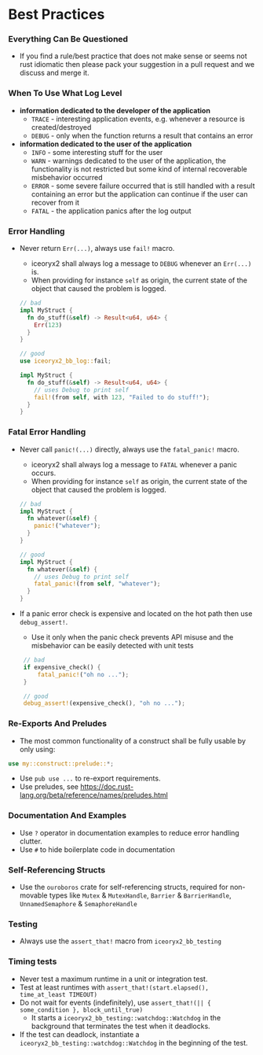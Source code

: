 # Best Practices

### Everything Can Be Questioned

 * If you find a rule/best practice that does not make sense or seems not rust
   idiomatic then please pack your suggestion in a pull request and we discuss and merge it.

### When To Use What Log Level

 * **information dedicated to the developer of the application**
   * `TRACE` - interesting application events, e.g. whenever a resource
     is created/destroyed
   * `DEBUG` - only when the function returns a result that contains an error
 * **information dedicated to the user of the application**
   * `INFO` - some interesting stuff for the user
   * `WARN` - warnings dedicated to the user of the application, the
     functionality is not restricted but some kind of internal recoverable
     misbehavior occurred
   * `ERROR` - some severe failure occurred that is still handled with a result
     containing an error but the application can continue if the user can
     recover from it
   * `FATAL` - the application panics after the log output

### Error Handling

 * Never return `Err(...)`, always use `fail!` macro.
   * iceoryx2 shall always log a message to `DEBUG` whenever an `Err(...)` is.
   * When providing for instance `self` as origin, the current state of the object that caused the
     problem is logged.

   ```rust
   // bad
   impl MyStruct {
     fn do_stuff(&self) -> Result<u64, u64> {
       Err(123)
     }
   }

   // good
   use iceoryx2_bb_log::fail;

   impl MyStruct {
     fn do_stuff(&self) -> Result<u64, u64> {
       // uses Debug to print self
       fail!(from self, with 123, "Failed to do stuff!");
     }
   }
   ```

### Fatal Error Handling

 * Never call `panic!(...)` directly, always use the `fatal_panic!` macro.
   * iceoryx2 shall always log a message to `FATAL` whenever a panic occurs.
   * When providing for instance `self` as origin, the current state of the object that caused the
     problem is logged.

   ```rust
   // bad
   impl MyStruct {
     fn whatever(&self) {
       panic!("whatever");
     }
   }

   // good
   impl MyStruct {
     fn whatever(&self) {
       // uses Debug to print self
       fatal_panic!(from self, "whatever");
     }
   }
   ```

 * If a panic error check is expensive and located on the hot path then use `debug_assert!`.
   * Use it only when the panic check prevents API misuse and the misbehavior can be easily
        detected with unit tests

   ```rust
    // bad
    if expensive_check() {
        fatal_panic!("oh no ...");
    }

    // good
    debug_assert!(expensive_check(), "oh no ...");
   ```

### Re-Exports And Preludes

 * The most common functionality of a construct shall be fully usable by only
    using:

  ```rust
  use my::construct::prelude::*;
  ```

  * Use `pub use ...` to re-export requirements.
  * Use preludes, see <https://doc.rust-lang.org/beta/reference/names/preludes.html>

### Documentation And Examples

 * Use `?` operator in documentation examples to reduce error handling clutter.
 * Use `#` to hide boilerplate code in documentation

### Self-Referencing Structs

 * Use the `ouroboros` crate for self-referencing structs, required for non-movable types like
    `Mutex` & `MutexHandle`, `Barrier` & `BarrierHandle`, `UnnamedSemaphore` & `SemaphoreHandle`

### Testing

 * Always use the `assert_that!` macro from `iceoryx2_bb_testing`

### Timing tests

 * Never test a maximum runtime in a unit or integration test.
 * Test at least runtimes with `assert_that!(start.elapsed(), time_at_least TIMEOUT)`
 * Do not wait for events (indefinitely), use `assert_that!(|| { some_condition }, block_until_true)`
    * It starts a `iceoryx2_bb_testing::watchdog::Watchdog` in the background that terminates the
        test when it deadlocks.
 * If the test can deadlock, instantiate a `iceoryx2_bb_testing::watchdog::Watchdog` in the
    beginning of the test.
